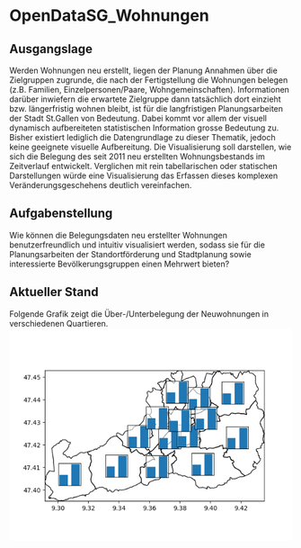 # OpenDataSG_Wohnungen

## Ausgangslage
Werden Wohnungen neu erstellt, liegen der Planung Annahmen über die Zielgruppen zugrunde, die nach der Fertigstellung die Wohnungen belegen (z.B. Familien, Einzelpersonen/Paare, Wohngemeinschaften). Informationen darüber inwiefern die erwartete Zielgruppe dann tatsächlich dort einzieht bzw. längerfristig wohnen bleibt, ist für die langfristigen Planungsarbeiten der Stadt St.Gallen von Bedeutung. Dabei kommt vor allem der visuell dynamisch aufbereiteten statistischen Information grosse Bedeutung zu.
Bisher existiert lediglich die Datengrundlage zu dieser Thematik, jedoch keine geeignete visuelle Aufbereitung. Die Visualisierung soll darstellen, wie sich die Belegung des seit 2011 neu erstellten Wohnungsbestands im Zeitverlauf entwickelt. Verglichen mit rein tabellarischen oder statischen Darstellungen würde eine Visualisierung das Erfassen dieses komplexen Veränderungsgeschehens deutlich vereinfachen.

## Aufgabenstellung
Wie können die Belegungsdaten neu erstellter Wohnungen benutzerfreundlich und intuitiv visualisiert werden, sodass sie für die Planungsarbeiten der Standortförderung und Stadtplanung sowie interessierte Bevölkerungsgruppen einen Mehrwert bieten?

## Aktueller Stand
Folgende Grafik zeigt die Über-/Unterbelegung der Neuwohnungen in verschiedenen Quartieren.
![Über-/Unterbelegung der verschiedenen Quartiere](./scripts/belegungsdichte/Belegung%20Wohnungen%20St.Gallen.png)